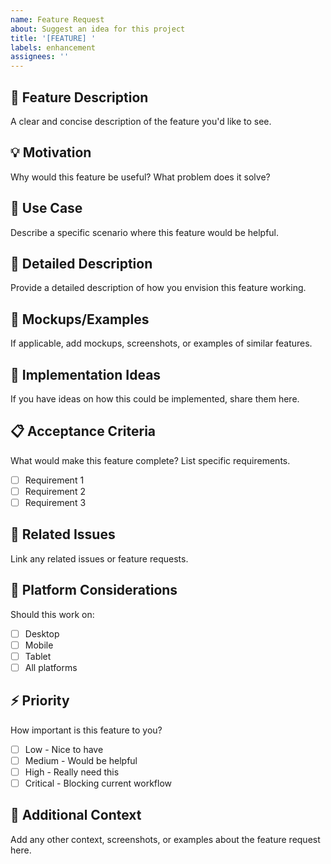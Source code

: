 ```yaml
---
name: Feature Request
about: Suggest an idea for this project
title: '[FEATURE] '
labels: enhancement
assignees: ''
---
```


## 🚀 Feature Description
A clear and concise description of the feature you'd like to see.

## 💡 Motivation
Why would this feature be useful? What problem does it solve?

## 🎯 Use Case
Describe a specific scenario where this feature would be helpful.

## 💭 Detailed Description
Provide a detailed description of how you envision this feature working.

## 🎨 Mockups/Examples
If applicable, add mockups, screenshots, or examples of similar features.

## 🔧 Implementation Ideas
If you have ideas on how this could be implemented, share them here.

## 📋 Acceptance Criteria
What would make this feature complete? List specific requirements.

- [ ] Requirement 1
- [ ] Requirement 2
- [ ] Requirement 3

## 🔗 Related Issues
Link any related issues or feature requests.

## 📱 Platform Considerations
Should this work on:
- [ ] Desktop
- [ ] Mobile
- [ ] Tablet
- [ ] All platforms

## ⚡ Priority
How important is this feature to you?
- [ ] Low - Nice to have
- [ ] Medium - Would be helpful
- [ ] High - Really need this
- [ ] Critical - Blocking current workflow

## 📝 Additional Context
Add any other context, screenshots, or examples about the feature request here.

